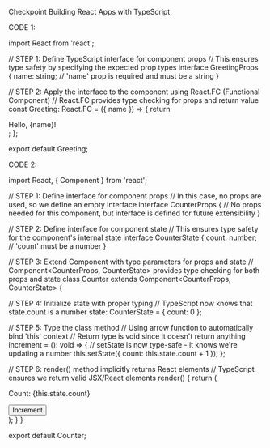 Checkpoint Building React Apps with TypeScript

CODE 1:

import React from 'react'; 

// STEP 1: Define TypeScript interface for component props
// This ensures type safety by specifying the expected prop types
interface GreetingProps {
  name: string; // 'name' prop is required and must be a string
}

// STEP 2: Apply the interface to the component using React.FC (Functional Component)
// React.FC<GreetingProps> provides type checking for props and return value
const Greeting: React.FC<GreetingProps> = ({ name }) => { 
  return <div>Hello, {name}!</div>;
};

export default Greeting;

CODE 2:

import React, { Component } from 'react'; 

// STEP 1: Define interface for component props
// In this case, no props are used, so we define an empty interface
interface CounterProps {
  // No props needed for this component, but interface is defined for future extensibility
}

// STEP 2: Define interface for component state
// This ensures type safety for the component's internal state
interface CounterState {
  count: number; // 'count' must be a number
}

// STEP 3: Extend Component with type parameters for props and state
// Component<CounterProps, CounterState> provides type checking for both props and state
class Counter extends Component<CounterProps, CounterState> {
  
  // STEP 4: Initialize state with proper typing
  // TypeScript now knows that state.count is a number
  state: CounterState = {
    count: 0
  };

  // STEP 5: Type the class method
  // Using arrow function to automatically bind 'this' context
  // Return type is void since it doesn't return anything
  increment = (): void => {
    // setState is now type-safe - it knows we're updating a number
    this.setState({ count: this.state.count + 1 }); 
  }; 

  // STEP 6: render() method implicitly returns React elements
  // TypeScript ensures we return valid JSX/React elements
  render() { 
    return (
      <div> 
        <p>Count: {this.state.count}</p> 
        <button onClick={this.increment}>Increment</button> 
      </div>
    );
  }
} 

export default Counter;